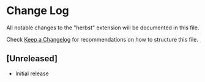 # Change Log

All notable changes to the "herbst" extension will be documented in this file.

Check [Keep a Changelog](http://keepachangelog.com/) for recommendations on how to structure this file.

## [Unreleased]

- Initial release